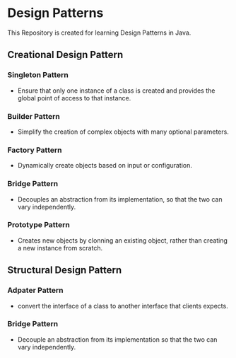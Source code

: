 # Design Patterns
This Repository is created for learning Design Patterns in Java.


## Creational Design Pattern
### Singleton Pattern
* Ensure that only one instance of a class is created and provides the global point of access to that instance.


### Builder Pattern 
* Simplify the creation of complex objects with many optional parameters.

### Factory Pattern
* Dynamically create objects based on input or configuration.

### Bridge Pattern
* Decouples an abstraction from its implementation, so that the two can vary independently.

### Prototype Pattern
* Creates new objects by clonning an existing object, rather than creating a new instance from scratch.

## Structural Design Pattern
### Adpater Pattern
* convert the interface of a class to another interface that clients expects.

### Bridge Pattern
* Decouple an abstraction from its implementation so that the two can vary independently.
